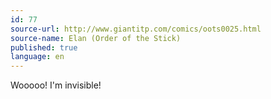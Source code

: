 ```yaml
---
id: 77
source-url: http://www.giantitp.com/comics/oots0025.html
source-name: Elan (Order of the Stick)
published: true
language: en
---
```

Wooooo! I'm invisible!

